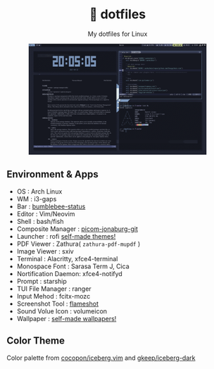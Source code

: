<h1 align="center">🧊 dotfiles</h1>

<p align="center">My dotfiles for Linux</p>

<div align=center><img src="./img/screenshot1.png" width="80%" /></div>

## Environment & Apps

- OS                  : Arch Linux 
- WM                  : i3-gaps 
- Bar                 : [bumblebee-status](https://github.com/tobi-wan-kenobi/bumblebee-status)
- Editor              : Vim/Neovim 
- Shell               : bash/fish 
- Composite Manager   : [picom-jonaburg-git](https://github.com/jonaburg/picom)
- Launcher            : rofi [self-made themes!](https://github.com/sheepla/rofi-themes) 
- PDF Viewer          : Zathura( `zathura-pdf-mupdf` )
- Image Viewer        : sxiv 
- Terminal            : Alacritty, xfce4-terminal 
- Monospace Font      : Sarasa Term J, Cica
- Nortification Daemon: xfce4-notifyd
- Prompt              : starship 
- TUI File Manager    : ranger 
- Input Mehod         : fcitx-mozc 
- Screenshot Tool     : [flameshot](https://github.com/flameshot-org/flameshot)
- Sound Volue Icon    : volumeicon 
- Wallpaper           : [self-made wallpapers!](https://github.com/sheepla/wallpapers) 

## Color Theme

Color palette from [cocopon/iceberg.vim](https://github.com/cocopon/iceberg.vim) and [gkeep/iceberg-dark](https://github.com/gkeep/iceberg-dark)

